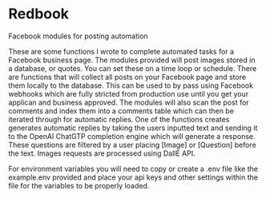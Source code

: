 # Redbook
Facebook modules for posting automation

These are some functions I wrote to complete automated tasks for a Facebook business page. The modules provided will post images stored in a database, or quotes. You can set these on a time loop or schedule.
There are functions that will collect all posts on your Facebook page and store them locally to the database. This can be used to by pass using Facebook webhooks which are fully stricted from production use until you get your applican and business approved. The modules will also scan the post for comments and index them into a comments table which can then be iterated through for automatic replies. One of the functions creates generates automatic replies by taking the users inputted text and sending it to the OpenAI ChatGTP completion engine which will generate a response. These questions are filtered by a user placing [Image] or [Question] before the text. Images requests are processed using DallE API.

For environment variables you will need to copy or create a .env file like the example.env provided and place your api keys and other settings within the file for the variables to be properly loaded.
